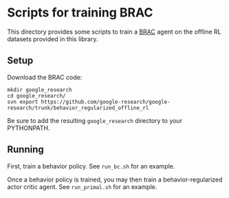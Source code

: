 # Scripts for training BRAC

This directory provides some scripts to train a [BRAC](https://arxiv.org/abs/1911.11361) agent on the offline RL datasets provided in this library. 

## Setup

Download the BRAC code:
```
mkdir google_research
cd google_research/
svn export https://github.com/google-research/google-research/trunk/behavior_regularized_offline_rl
```
Be sure to add the resulting `google_research` directory to your PYTHONPATH.

## Running

First, train a behavior policy. See `run_bc.sh` for an example.

Once a behavior policy is trained, you may then train a behavior-regularized actor critic agent. See `run_primal.sh` for an example.
